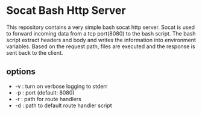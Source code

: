 # Socat Bash Http Server

This repository contains a very simple bash socat http server.
Socat is used to forward incoming data from a tcp port(8080) to the bash script.
The bash script extract headers and body and writes the information into environment variables.
Based on the request path, files are executed and the response is sent back to the client.

## options
* -v : turn on verbose logging to stderr
* -p <port number> : port (default: 8080)
* -r <path> : path for route handlers
* -d <path> : path to default route handler script

